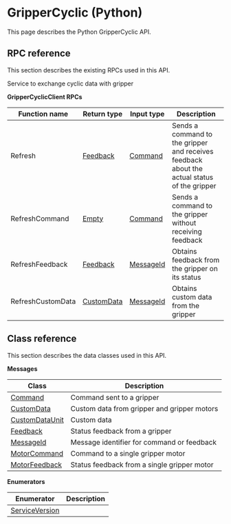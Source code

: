 # GripperCyclic \(Python\)

This page describes the Python GripperCyclic API.

## RPC reference

This section describes the existing RPCs used in this API.

Service to exchange cyclic data with gripper

 **GripperCyclicClient RPCs** 

|Function name|Return type|Input type|Description|
|-------------|-----------|----------|-----------|
|Refresh|[Feedback](../messages/GripperCyclic/Feedback.md#)|[Command](../messages/GripperCyclic/Command.md#)|Sends a command to the gripper and receives feedback about the actual status of the gripper|
|RefreshCommand|[Empty](../messages/Common/Empty.md#)|[Command](../messages/GripperCyclic/Command.md#)|Sends a command to the gripper without receiving feedback|
|RefreshFeedback|[Feedback](../messages/GripperCyclic/Feedback.md#)|[MessageId](../messages/GripperCyclic/MessageId.md#)|Obtains feedback from the gripper on its status|
|RefreshCustomData|[CustomData](../messages/GripperCyclic/CustomData.md#)|[MessageId](../messages/GripperCyclic/MessageId.md#)|Obtains custom data from the gripper|

## Class reference

This section describes the data classes used in this API.

 **Messages** 

|Class|Description|
|-----|-----------|
|[Command](../messages/GripperCyclic/Command.md#)|Command sent to a gripper|
|[CustomData](../messages/GripperCyclic/CustomData.md#)|Custom data from gripper and gripper motors|
|[CustomDataUnit](../messages/GripperCyclic/CustomDataUnit.md#)|Custom data|
|[Feedback](../messages/GripperCyclic/Feedback.md#)|Status feedback from a gripper|
|[MessageId](../messages/GripperCyclic/MessageId.md#)|Message identifier for command or feedback|
|[MotorCommand](../messages/GripperCyclic/MotorCommand.md#)|Command to a single gripper motor|
|[MotorFeedback](../messages/GripperCyclic/MotorFeedback.md#)|Status feedback from a single gripper motor|

 **Enumerators** 

|Enumerator|Description|
|----------|-----------|
|[ServiceVersion](../enums/GripperCyclic/ServiceVersion.md#)| |

